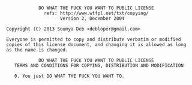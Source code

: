                 DO WHAT THE FUCK YOU WANT TO PUBLIC LICENSE
                  refs: http://www.wtfpl.net/txt/copying/
                        Version 2, December 2004
    
    Copyright (C) 2013 Soumya Deb <debloper@gmail.com>
    
    Everyone is permitted to copy and distribute verbatim or modified
    copies of this license document, and changing it is allowed as long
    as the name is changed.
    
                DO WHAT THE FUCK YOU WANT TO PUBLIC LICENSE
       TERMS AND CONDITIONS FOR COPYING, DISTRIBUTION AND MODIFICATION
    
       0. You just DO WHAT THE FUCK YOU WANT TO.
